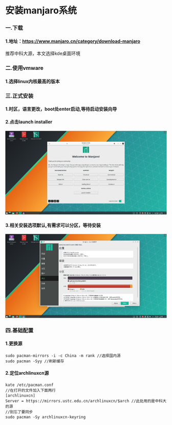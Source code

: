 # 安装manjaro系统
### 一.下载
#### 1.地址：https://www.manjaro.cn/category/download-manjaro
推荐中科大源，本文选择kde桌面环境
### 二.使用vmware
#### 1.选择linux内核最高的版本
### 三.正式安装
#### 1.时区，语言更改，boot处enter启动,等待启动安装向导
#### 2.点击launch installer
![manjaro_hello](./imgs/LaunchIntaller.PNG)
#### 3.相关安装选项默认,有需求可以分区，等待安装
![setup_content](./imgs/SetupContent.PNG)
### 四.基础配置
#### 1.更换源
    sudo pacman-mirrors -i -c China -m rank //选择国内源
    sudo pacman -Syy //刷新缓存
#### 2.定位archlinuxcn源
    kate /etc/pacman.conf
    //在打开的文件加入下面两行
    [archlinuxcn] 
    Server = https://mirrors.ustc.edu.cn/archlinuxcn/$arch //此处用的是中科大的源
    //别忘了要同步
    sudo pacman -Sy archlinuxcn-keyring